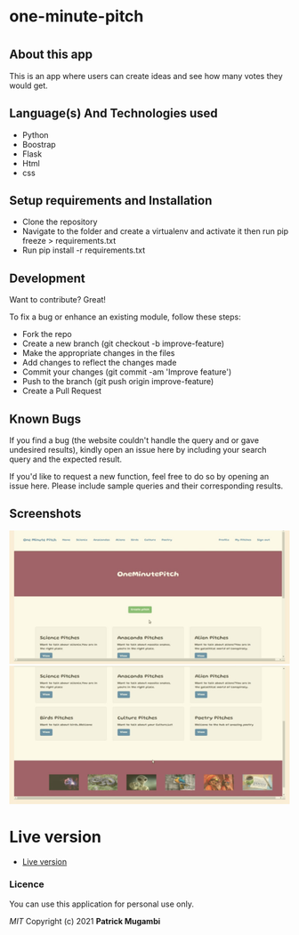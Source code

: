 # one-minute-pitch
# 

## About this app

This is an app where users can create ideas and see how many votes they would get.
## Language(s) And Technologies used
- Python
- Boostrap
- Flask
- Html
- css
## Setup requirements and Installation
- Clone the repository 
- Navigate to the folder and create a virtualenv and activate it then run pip freeze >   requirements.txt
- Run pip install -r requirements.txt
## Development

Want to contribute? Great!

To fix a bug or enhance an existing module, follow these steps:
- Fork the repo
- Create a new branch (git checkout -b improve-feature)
- Make the appropriate changes in the files
- Add changes to reflect the changes made
- Commit your changes (git commit -am 'Improve feature')
- Push to the branch (git push origin improve-feature)
- Create a Pull Request

## Known Bugs

If you find a bug (the website couldn't handle the query and or gave undesired results), kindly open an issue here by including your search query and the expected result.

If you'd like to request a new function, feel free to do so by opening an issue here. Please include sample queries and their corresponding results.
## Screenshots

![demo1.png](pic1.jpeg)
![demo1.png](pic2.jpeg)
# Live version
- [Live version](https://pitchhack.herokuapp.com//)

### Licence
You can use this application for personal use only.

*MIT*
Copyright (c) 2021 **Patrick Mugambi**

